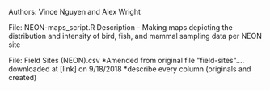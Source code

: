 Authors: Vince Nguyen and Alex Wright

File: NEON-maps_script.R
Description - Making maps depicting the distribution and intensity of bird, fish, and mammal sampling data per NEON site

File: Field Sites (NEON).csv
*Amended from original file "field-sites".... downloaded at [link] on 9/18/2018
*describe every column (originals and created)